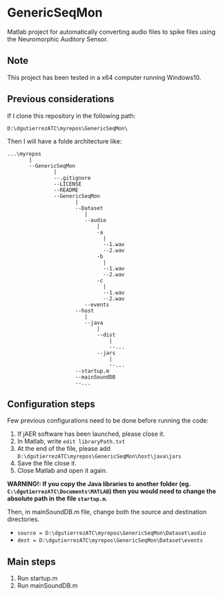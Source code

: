# GenericSeqMon
Matlab project for automatically converting audio files to spike files using the Neuromorphic Auditory Sensor.

## Note
This project has been tested in a x64 computer running Windows10.

## Previous considerations
If I clone this repository in the following path:

`D:\dgutierrezATC\myrepos\GenericSeqMon\`

Then I will have a folde architecture like:
```
...\myrepos
       |
       --GenericSeqMon
               |
               --.gitignore
               --LICENSE
               --README
               --GenericSeqMon
                      |
                      --Dataset
                         |
                         --audio
                             |
                             -a
                               |
                               --1.wav
                               --2.wav
                             -b
                               |
                               --1.wav
                               --2.wav
                             -c
                               |
                               --1.wav
                               --2.wav
                         --events
                      --host
                         |
                         --java
                             |
                             --dist
                                 |
                                 --...
                             --jars
                                 |
                                 --...
                      --startup.m
                      --mainSoundDB
                      --...
```
## Configuration steps
Few previous configurations need to be done before running the code:

1. If jAER software has been launched, please close it.
2. In Matlab, write `edit libraryPath.txt`
3. At the end of the file, please add `D:\dgutierrezATC\myrepos\GenericSeqMon\host\java\jars`
4. Save the file close it.
5. Close Matlab and open it again.

**WARNING!: If you copy the Java libraries to another folder (eg. `C:\dgutierrezATC\Documents\MATLAB`) then you would need to change the absolute path in the file `startup.m`.**

Then, in mainSoundDB.m file, change both the source and destination directories.
- `source = D:\dgutierrezATC\myrepos\GenericSeqMon\Dataset\audio`
- `dest = D:\dgutierrezATC\myrepos\GenericSeqMon\Dataset\events`

## Main steps

1. Run startup.m
2. Run mainSoundDB.m
